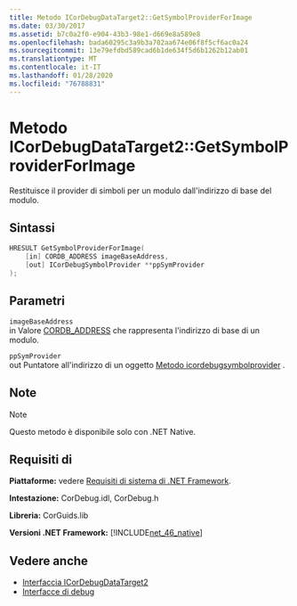 ```yaml
---
title: Metodo ICorDebugDataTarget2::GetSymbolProviderForImage
ms.date: 03/30/2017
ms.assetid: b7c0a2f0-e904-43b3-98e1-d669e8a589e8
ms.openlocfilehash: bada60295c3a9b3a702aa674e06f8f5cf6ac0a24
ms.sourcegitcommit: 13e79efdbd589cad6b1de634f5d6b1262b12ab01
ms.translationtype: MT
ms.contentlocale: it-IT
ms.lasthandoff: 01/28/2020
ms.locfileid: "76788831"
---
```

# <a name="icordebugdatatarget2getsymbolproviderforimage-method"></a>Metodo ICorDebugDataTarget2::GetSymbolProviderForImage
Restituisce il provider di simboli per un modulo dall'indirizzo di base del modulo.  
  
## <a name="syntax"></a>Sintassi  
  
```cpp  
HRESULT GetSymbolProviderForImage(  
    [in] CORDB_ADDRESS imageBaseAddress,   
    [out] ICorDebugSymbolProvider **ppSymProvider  
);  
```  
  
## <a name="parameters"></a>Parametri  
 `imageBaseAddress`  
 in Valore [CORDB_ADDRESS](../../../../docs/framework/unmanaged-api/common-data-types-unmanaged-api-reference.md) che rappresenta l'indirizzo di base di un modulo.  
  
 `ppSymProvider`  
 out Puntatore all'indirizzo di un oggetto [Metodo icordebugsymbolprovider](icordebugsymbolprovider-interface.md) .  
  
## <a name="remarks"></a>Note  
  
> [!NOTE]
> Questo metodo è disponibile solo con .NET Native.  
  
## <a name="requirements"></a>Requisiti di  
 **Piattaforme:** vedere [Requisiti di sistema di .NET Framework](../../../../docs/framework/get-started/system-requirements.md).  
  
 **Intestazione:** CorDebug.idl, CorDebug.h  
  
 **Libreria:** CorGuids.lib  
  
 **Versioni .NET Framework:** [!INCLUDE[net_46_native](../../../../includes/net-46-native-md.md)]  
  
## <a name="see-also"></a>Vedere anche

- [Interfaccia ICorDebugDataTarget2](icordebugdatatarget2-interface.md)
- [Interfacce di debug](debugging-interfaces.md)
